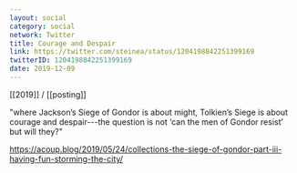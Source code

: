 ```yaml
---
layout: social
category: social
network: Twitter
title: Courage and Despair
link: https://twitter.com/steinea/status/1204198842251399169
twitterID: 1204198842251399169
date: 2019-12-09
---
```


[[2019]] / [[posting]]

"where Jackson’s Siege of Gondor is about might, Tolkien’s Siege is about courage and despair---the question is not ‘can the men of Gondor resist’ but will they?"

<https://acoup.blog/2019/05/24/collections-the-siege-of-gondor-part-iii-having-fun-storming-the-city/>
